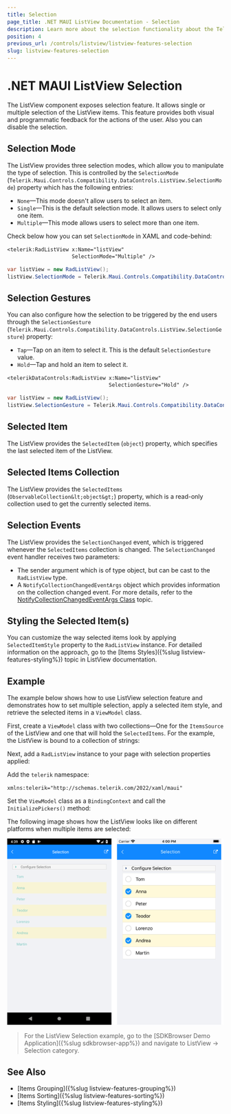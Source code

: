 ```yaml
---
title: Selection
page_title: .NET MAUI ListView Documentation - Selection
description: Learn more about the selection functionality about the Telerik UI for .NET MAUI ListView control.
position: 4
previous_url: /controls/listview/listview-features-selection
slug: listview-features-selection
---
```


# .NET MAUI ListView Selection

The ListView component exposes selection feature. It allows single or multiple selection of the ListView items. This feature provides both visual and programmatic feedback for the actions of the user. Also you can disable the selection.

## Selection Mode

The ListView provides three selection modes, which allow you to manipulate the type of selection. This is controlled by the `SelectionMode` (`Telerik.Maui.Controls.Compatibility.DataControls.ListView.SelectionMode`) property which has the following entries:

- `None`&mdash;This mode doesn't allow users to select an item.
- `Single`&mdash;This is the default selection mode. It allows users to select only one item.
- `Multiple`&mdash;This mode allows users to select more than one item.

Check below how you can set `SelectionMode` in XAML and code-behind:

```XAML
<telerik:RadListView x:Name="listView"
					 SelectionMode="Multiple" />
```
```C#
var listView = new RadListView();
listView.SelectionMode = Telerik.Maui.Controls.Compatibility.DataControls.ListView.SelectionMode.Multiple;
```

## Selection Gestures

You can also configure how the selection to be triggered by the end users through the `SelectionGesture` (`Telerik.Maui.Controls.Compatibility.DataControls.ListView.SelectionGesture`) property:

- `Tap`&mdash;Tap on an item to select it. This is the default `SelectionGesture` value.
- `Hold`&mdash;Tap and hold an item to select it.

```XAML
<telerikDataControls:RadListView x:Name="listView"
                                 SelectionGesture="Hold" />
```
```C#
var listView = new RadListView();
listView.SelectionGesture = Telerik.Maui.Controls.Compatibility.DataControls.ListView.SelectionGesture.Hold;
```

## Selected Item

The ListView provides the `SelectedItem` (`object`) property, which specifies the last selected item of the ListView.

## Selected Items Collection

The ListView provides the `SelectedItems` (`ObservableCollection&lt;object&gt;`) property, which is a read-only collection used to get the currently selected items.

## Selection Events

The ListView provides the `SelectionChanged` event, which is triggered whenever the `SelectedItems` collection is changed. The `SelectionChanged` event handler receives two parameters:

* The sender argument which is of type object, but can be cast to the `RadListView` type.
* A `NotifyCollectionChangedEventArgs` object which provides information on the collection changed event. For more details, refer to the [NotifyCollectionChangedEventArgs Class](https://docs.microsoft.com/en-us/dotnet/api/system.collections.specialized.notifycollectionchangedeventargs) topic.

## Styling the Selected Item(s)

You can customize the way selected items look by applying `SelectedItemStyle` property to the `RadListView` instance. For detailed information on the approach, go to the [Items Styles]({%slug listview-features-styling%}) topic in ListView documentation.

## Example

The example below shows how to use ListView selection feature and demonstrates how to set multiple selection, apply a selected item style, and retrieve the selected items in a `ViewModel` class.

First, create a `ViewModel` class with two collections&mdash;One for the `ItemsSource` of the ListView and one that will hold the `SelectedItems`. For the example, the ListView is bound to a collection of strings:

<snippet id='listview-features-selection-viewmodel' />

Next, add a `RadListView` instance to your page with selection properties applied:

<snippet id='listview-features-selection-xaml' />

Add the `telerik` namespace:

```XAML
xmlns:telerik="http://schemas.telerik.com/2022/xaml/maui"                           
```

Set the `ViewModel` class as a `BindingContext` and call the `InitializePickers()` method:

<snippet id='listview-features-selection-setvm' />

The following image shows how the ListView looks like on different platforms when multiple items are selected:

![ListView Multiple Selection](images/listview-features-selection-multiple.png "Multiple Selection")

> For the ListView Selection example, go to the [SDKBrowser Demo Application]({%slug sdkbrowser-app%}) and navigate to ListView  -> Selection category.

## See Also

- [Items Grouping]({%slug listview-features-grouping%})
- [Items Sorting]({%slug listview-features-sorting%})
- [Items Styling]({%slug listview-features-styling%})
